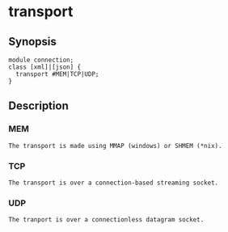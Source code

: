 # transport


## Synopsis
    
    
    module connection;
    class [xml]|[json] {
      transport #MEM|TCP|UDP;
    }
    

## Description

### MEM

    The transport is made using MMAP (windows) or SHMEM (*nix).

### TCP

    The transport is over a connection-based streaming socket.

### UDP

    The tranport is over a connectionless datagram socket.
